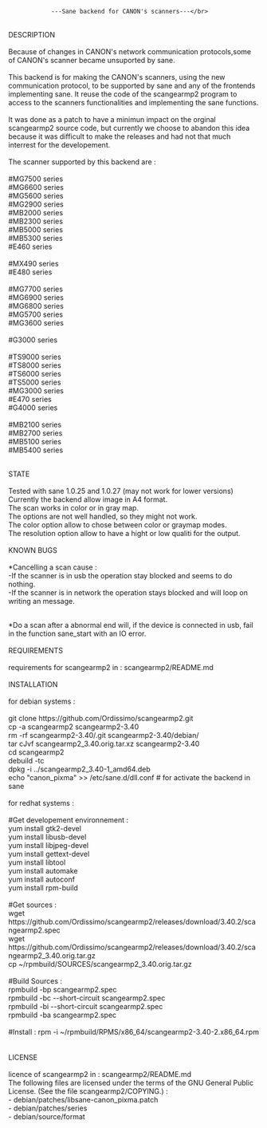 				---Sane backend for CANON's scanners---</br>
</br>
DESCRIPTION</br>
</br>
	Because of changes in CANON's network communication protocols,some of CANON's scanner 
	became unsuported by sane.</br>
</br>
	This backend is for making the CANON's scanners, using the new communication protocol,
	to be supported by sane and any of the frontends implementing sane. It reuse the code 
	of the scangearmp2 program to access to the scanners functionalities and implementing 
	the sane functions.</br>
</br>
	It was done as a patch to have a minimun impact on the orginal scangearmp2 source code,
	but currently we choose to abandon this idea because it was difficult to make the 
	releases and had not that much interrest for the developement.</br>
</br>
	The scanner supported by this backend are :</br>
</br>
#MG7500 series</br>
#MG6600 series</br>
#MG5600 series</br>
#MG2900 series</br>
#MB2000 series</br>
#MB2300 series</br>
#MB5000 series</br>
#MB5300 series</br>
#E460 series</br>
</br>
#MX490 series</br>
#E480 series</br>
</br>
#MG7700 series</br>
#MG6900 series</br>
#MG6800 series</br>
#MG5700 series</br>
#MG3600 series</br>
</br>
#G3000 series</br>
</br>
#TS9000 series</br>
#TS8000 series</br>
#TS6000 series</br>
#TS5000 series</br>
#MG3000 series</br>
#E470 series</br>
#G4000 series</br>
</br>
#MB2100 series</br>
#MB2700 series</br>
#MB5100 series</br>
#MB5400 series</br>
</br>

STATE</br>
</br>
	Tested with sane 1.0.25 and 1.0.27 (may not work for lower versions)</br>
	Currently the backend allow image in A4 format.</br>
	The scan works in color or in gray map.</br>
	The options are not well handled, so they might not work.</br>
	The color option allow to chose between color or graymap modes.</br>
	The resolution option allow to have a hight or low qualiti for the output.</br>
</br>
KNOWN BUGS</br>
</br>
	*Cancelling a scan cause : 
</br>
		-If the scanner is in usb the operation stay blocked and seems to
		do nothing.
</br>
		-If the scanner is in network the operation stays blocked and will
		loop on writing an message.
	
</br>
	*Do a scan after a abnormal end will, if the device is connected in usb,
		fail in the function sane_start with an IO error.</br>
</br>
REQUIREMENTS</br>
</br>
	requirements for scangearmp2 in : scangearmp2/README.md</br>
</br>
INSTALLATION</br>
</br>
	for debian systems : </br>
</br>
		git clone https://github.com/Ordissimo/scangearmp2.git</br>
		cp -a scangearmp2 scangearmp2-3.40</br>
		rm -rf scangearmp2-3.40/.git scangearmp2-3.40/debian/</br>
		tar cJvf scangearmp2_3.40.orig.tar.xz scangearmp2-3.40</br>
		cd scangearmp2</br>
		debuild -tc</br>
		dpkg -i ../scangearmp2_3.40-1_amd64.deb</br>
		echo "canon_pixma"  >> /etc/sane.d/dll.conf # for activate the backend in sane</br>
</br>
	for redhat systems : </br>
</br>
		#Get developement environnement :</br>
		yum install gtk2-devel</br>
		yum install libusb-devel </br>
		yum install libjpeg-devel</br>
		yum install gettext-devel</br>
		yum install libtool</br>
		yum install automake</br>
		yum install autoconf</br>
		yum install rpm-build</br>

</br>
		#Get sources :</br>
		wget https://github.com/Ordissimo/scangearmp2/releases/download/3.40.2/scangearmp2.spec</br>
		wget https://github.com/Ordissimo/scangearmp2/releases/download/3.40.2/scangearmp2_3.40.orig.tar.gz</br>
		cp ~/rpmbuild/SOURCES/scangearmp2_3.40.orig.tar.gz</br>

</br>
		#Build Sources :</br>
		rpmbuild -bp scangearmp2.spec</br>
		rpmbuild -bc --short-circuit scangearmp2.spec</br>
		rpmbuild -bi --short-circuit scangearmp2.spec</br>
		rpmbuild -ba scangearmp2.spec</br>
</br>
		#Install :
		rpm -i ~/rpmbuild/RPMS/x86_64/scangearmp2-3.40-2.x86_64.rpm</br>
</br>
</br>
LICENSE</br>
</br>
   	licence of scangearmp2 in : scangearmp2/README.md</br>
	The following files are licensed under the terms of the GNU General Public License. (See the file scangearmp2/COPYING.) :</br>
	-  debian/patches/libsane-canon_pixma.patch</br>
	-  debian/patches/series</br>
	-  debian/source/format</br>
</br>
</br>
	
